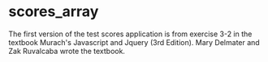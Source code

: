 # scores_array
The first version of the test scores application is from exercise 3-2 in the textbook Murach's Javascript and Jquery (3rd Edition). Mary Delmater and Zak Ruvalcaba wrote the textbook. 
